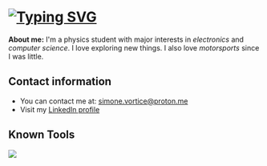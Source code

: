 # [![Typing SVG](https://readme-typing-svg.demolab.com?font=Iosevka&size=28&pause=1000&color=C0CAF5&vCenter=true&random=false&width=435&lines=Hi%2C+I'm+Simone)](https://git.io/typing-svg)

**About me:** I'm a physics student with major interests in _electronics_ and _computer science_. I love exploring new things. I also love _motorsports_ since I was little.
 
## Contact information
- You can contact me at: simone.vortice@proton.me
- Visit my [LinkedIn profile](https://www.linkedin.com/in/simonevortice)

## Known Tools
[![](https://skillicons.dev/icons?i=git,python,rust,bash,neovim,vim,vscode,linux,arduino,raspberrypi)](https://skillicons.dev)


<!---
simonvort/simonvort is a ✨ special ✨ repository because its `README.md` (this file) appears on your GitHub profile.
You can click the Preview link to take a look at your changes.
--->
